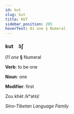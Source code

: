 ```yaml
---
id: kut
slug: kut
title: KUT
sidebar_position: 205
hoverText: 01 one § Numeral
---
```


### kut&emsp;<span kind="abugida">ɔ̆ʃ</span>

*01 one* **§** Numeral

**Verb**: to be one

**Noun**: one

**Modifier**: first

Zou khèt /kʰət˧˩/

*Sino-Tibetan Language Family*